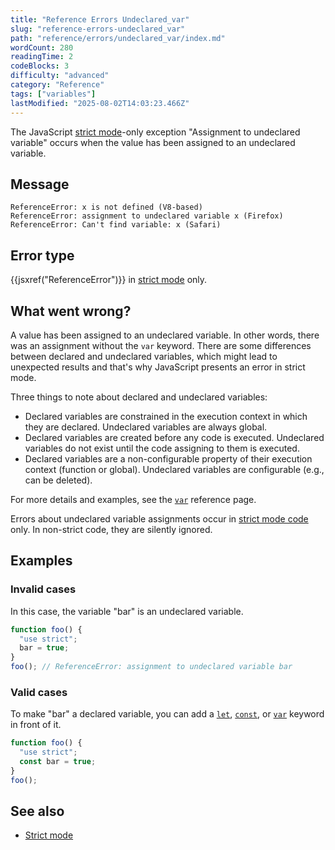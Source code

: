```yaml
---
title: "Reference Errors Undeclared_var"
slug: "reference-errors-undeclared_var"
path: "reference/errors/undeclared_var/index.md"
wordCount: 280
readingTime: 2
codeBlocks: 3
difficulty: "advanced"
category: "Reference"
tags: ["variables"]
lastModified: "2025-08-02T14:03:23.466Z"
---
```



The JavaScript [strict mode](/en-US/docs/Web/JavaScript/Reference/Strict_mode)-only exception "Assignment to undeclared variable" occurs when the value has been assigned to an undeclared variable.

## Message

```plain
ReferenceError: x is not defined (V8-based)
ReferenceError: assignment to undeclared variable x (Firefox)
ReferenceError: Can't find variable: x (Safari)
```

## Error type

{{jsxref("ReferenceError")}} in [strict mode](/en-US/docs/Web/JavaScript/Reference/Strict_mode) only.

## What went wrong?

A value has been assigned to an undeclared variable.
In other words, there was an assignment without the `var` keyword.
There are some differences between declared and undeclared variables, which might lead to unexpected results and that's why JavaScript presents an error in strict mode.

Three things to note about declared and undeclared variables:

- Declared variables are constrained in the execution context in which they are declared.
  Undeclared variables are always global.
- Declared variables are created before any code is executed.
  Undeclared variables do not exist until the code assigning to them is executed.
- Declared variables are a non-configurable property of their execution context (function or global).
  Undeclared variables are configurable (e.g., can be deleted).

For more details and examples, see the [`var`](/en-US/docs/Web/JavaScript/Reference/Statements/var) reference page.

Errors about undeclared variable assignments occur in [strict mode code](/en-US/docs/Web/JavaScript/Reference/Strict_mode) only.
In non-strict code, they are silently ignored.

## Examples

### Invalid cases

In this case, the variable "bar" is an undeclared variable.

```js example-bad
function foo() {
  "use strict";
  bar = true;
}
foo(); // ReferenceError: assignment to undeclared variable bar
```

### Valid cases

To make "bar" a declared variable, you can add a [`let`](/en-US/docs/Web/JavaScript/Reference/Statements/let), [`const`](/en-US/docs/Web/JavaScript/Reference/Statements/var), or [`var`](/en-US/docs/Web/JavaScript/Reference/Statements/var) keyword in front of it.

```js example-good
function foo() {
  "use strict";
  const bar = true;
}
foo();
```

## See also

- [Strict mode](/en-US/docs/Web/JavaScript/Reference/Strict_mode)
